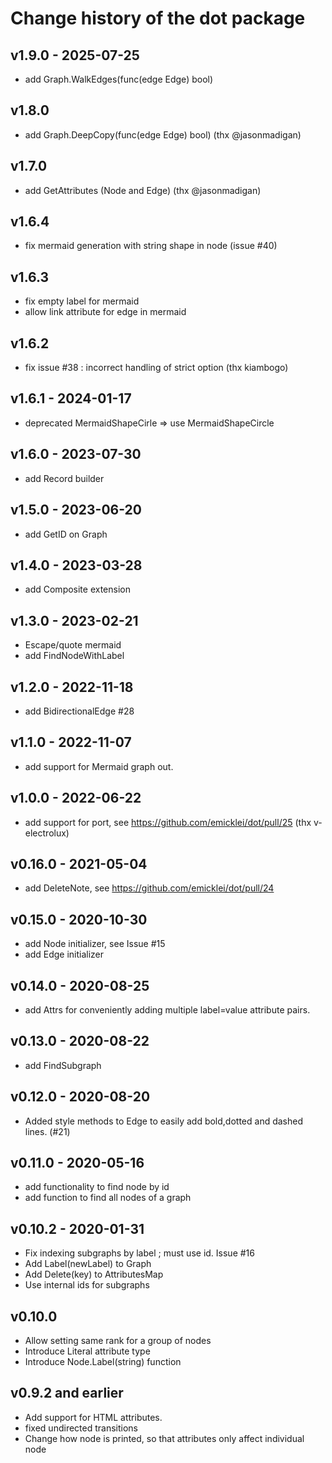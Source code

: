# Change history of the dot package

## v1.9.0 - 2025-07-25

- add Graph.WalkEdges(func(edge Edge) bool)

## v1.8.0

- add Graph.DeepCopy(func(edge Edge) bool) (thx @jasonmadigan)

## v1.7.0

- add GetAttributes (Node and Edge) (thx @jasonmadigan)

## v1.6.4

- fix mermaid generation with string shape in node (issue #40)

## v1.6.3

- fix empty label for mermaid
- allow link attribute for edge in mermaid

## v1.6.2

- fix issue #38 : incorrect handling of strict option (thx kiambogo)

## v1.6.1 - 2024-01-17

- deprecated MermaidShapeCirle => use MermaidShapeCircle

## v1.6.0 - 2023-07-30

- add Record builder

## v1.5.0 - 2023-06-20

- add GetID on Graph

## v1.4.0 - 2023-03-28

- add Composite extension

## v1.3.0 - 2023-02-21

- Escape/quote mermaid
- add FindNodeWithLabel 

## v1.2.0 - 2022-11-18

- add BidirectionalEdge #28

## v1.1.0 - 2022-11-07

- add support for Mermaid graph out.

## v1.0.0 - 2022-06-22

- add support for port, see https://github.com/emicklei/dot/pull/25 (thx v-electrolux)

## v0.16.0 - 2021-05-04

- add DeleteNote, see https://github.com/emicklei/dot/pull/24

## v0.15.0 - 2020-10-30

- add Node initializer, see Issue #15
- add Edge initializer

## v0.14.0 - 2020-08-25

- add Attrs for conveniently adding multiple label=value attribute pairs.

## v0.13.0 - 2020-08-22

- add FindSubgraph

## v0.12.0 - 2020-08-20

- Added style methods to Edge to easily add bold,dotted and dashed lines. (#21)

## v0.11.0 - 2020-05-16

- add functionality to find node by id
- add function to find all nodes of a graph

## v0.10.2 - 2020-01-31 

- Fix indexing subgraphs by label ; must use id. Issue #16
- Add Label(newLabel) to Graph
- Add Delete(key) to AttributesMap
- Use internal ids for subgraphs

## v0.10.0

- Allow setting same rank for a group of nodes
- Introduce Literal attribute type
- Introduce Node.Label(string) function

## v0.9.2 and earlier

- Add support for HTML attributes.
- fixed undirected transitions
- Change how node is printed, so that attributes only affect individual node
